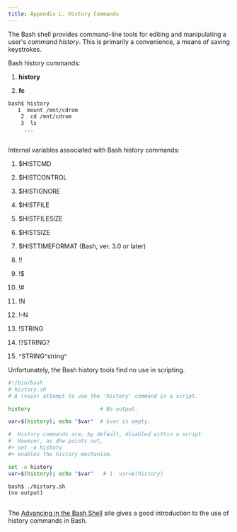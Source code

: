 ```yaml
---
title: Appendix L. History Commands
---
```



The Bash shell provides command-line tools for editing and manipulating a user's _command history_. This is primarily a convenience, a means of saving keystrokes.

Bash history commands:

1. **history**
    
2. **fc**
    

```bash
bash$ history
   1  mount /mnt/cdrom
    2  cd /mnt/cdrom
    3  ls
     ...
	      
```

Internal variables associated with Bash history commands:

1. $HISTCMD
    
2. $HISTCONTROL
    
3. $HISTIGNORE
    
4. $HISTFILE
    
5. $HISTFILESIZE
    
6. $HISTSIZE
    
7. $HISTTIMEFORMAT (Bash, ver. 3.0 or later)
    
8. !!
    
9. !$
    
10. !#
    
11. !N
    
12. !-N
    
13. !STRING
    
14. !?STRING?
    
15. ^STRING^string^
    

Unfortunately, the Bash history tools find no use in scripting.

```bash
#!/bin/bash
# history.sh
# A (vain) attempt to use the 'history' command in a script.

history                      # No output.

var=$(history); echo "$var"  # $var is empty.

#  History commands are, by default, disabled within a script.
#  However, as dhw points out,
#+ set -o history
#+ enables the history mechanism.

set -o history
var=$(history); echo "$var"   # 1  var=$(history)
```

```bash
bash$ ./history.sh
(no output)	      
	      
```

The [Advancing in the Bash Shell](http://samrowe.com/wordpress/advancing-in-the-bash-shell/) site gives a good introduction to the use of history commands in Bash.
